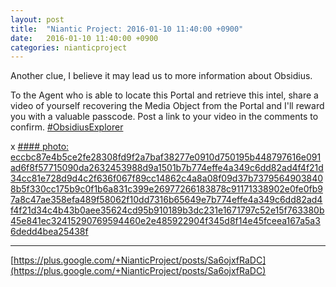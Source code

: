 ```yaml
---
layout: post
title:  "Niantic Project: 2016-01-10 11:40:00 +0900"
date:   2016-01-10 11:40:00 +0900
categories: nianticproject
---
```

Another clue, I believe it may lead us to more information about Obsidius.

To the Agent who is able to locate this Portal and retrieve this intel, share a video of yourself recovering the Media Object from the Portal and I'll reward you with a valuable passcode. Post a link to your video in the comments to confirm. [#ObsidiusExplorer](https://plus.google.com/s/%23ObsidiusExplorer "")

x
[#### photo: eccbc87e4b5ce2fe28308fd9f2a7baf38277e0910d750195b448797616e091ad6f8f57715090da2632453988d9a1501b7b774effe4a349c6dd82ad4f4f21d34cc81e728d9d4c2f636f067f89cc14862c4a8a08f09d37b73795649038408b5f330cc175b9c0f1b6a831c399e26977266183878c91171338902e0fe0fb97a8c47ae358efa489f58062f10dd7316b65649e7b774effe4a349c6dd82ad4f4f21d34c4b43b0aee35624cd95b910189b3dc231e1671797c52e15f763380b45e841ec32415290769594460e2e485922904f345d8f14e45fceea167a5a36dedd4bea25438f](https://lh3.googleusercontent.com/-02QZt8LtGvo/VpHEHq9HhHI/AAAAAAAAiP8/HCNHOmVedGc/w800-h593/TheHunt.jpg "")
- - -
[https://plus.google.com/+NianticProject/posts/Sa6ojxfRaDC](https://plus.google.com/+NianticProject/posts/Sa6ojxfRaDC)
